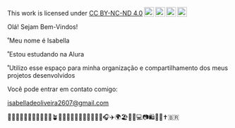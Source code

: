 <p xmlns:cc="http://creativecommons.org/ns#" >This work is licensed under <a href="https://creativecommons.org/licenses/by-nc-nd/4.0/?ref=chooser-v1" target="_blank" rel="license noopener noreferrer" style="display:inline-block;">CC BY-NC-ND 4.0<img style="height:22px!important;margin-left:3px;vertical-align:text-bottom;" src="https://mirrors.creativecommons.org/presskit/icons/cc.svg?ref=chooser-v1" alt=""><img style="height:22px!important;margin-left:3px;vertical-align:text-bottom;" src="https://mirrors.creativecommons.org/presskit/icons/by.svg?ref=chooser-v1" alt=""><img style="height:22px!important;margin-left:3px;vertical-align:text-bottom;" src="https://mirrors.creativecommons.org/presskit/icons/nc.svg?ref=chooser-v1" alt=""><img style="height:22px!important;margin-left:3px;vertical-align:text-bottom;" src="https://mirrors.creativecommons.org/presskit/icons/nd.svg?ref=chooser-v1" alt=""></a></p>



Olá! Sejam Bem-Vindos!

˚Meu nome é Isabella

˚Estou estudando na Alura

˚Utilizo esse espaço para minha organização e compartilhamento dos meus projetos desenvolvidos

Você pode entrar em contato comigo:

isabelladeoliveira2607@gmail.com


🤗🥰👩🏽‍🦱👑💅🏽👗🐢🌷🪴✨🫧🍉🍒🍇🌽🍳🍔🍟🍕🍬🎧✈️🌍🏖️🌅📱💻📷🛍️🎀💜✝️🇧🇷
